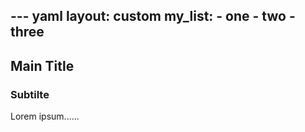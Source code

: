 --- yaml
layout: custom
my_list:
    - one
    - two
    - three
---
Main Title
-----
### Subtilte

Lorem ipsum......